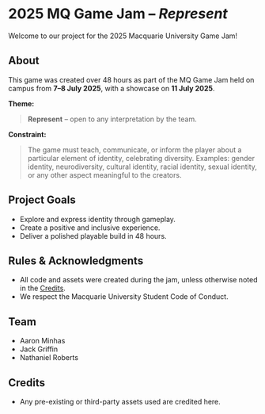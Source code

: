 # 2025 MQ Game Jam – *Represent*

Welcome to our project for the 2025 Macquarie University Game Jam!

## About

This game was created over 48 hours as part of the MQ Game Jam held on campus from **7–8 July 2025**, with a showcase on **11 July 2025**.

**Theme:**

> **Represent** – open to any interpretation by the team.

**Constraint:**

> The game must teach, communicate, or inform the player about a particular element of identity, celebrating diversity.
> Examples: gender identity, neurodiversity, cultural identity, racial identity, sexual identity, or any other aspect meaningful to the creators.

## Project Goals

* Explore and express identity through gameplay.
* Create a positive and inclusive experience.
* Deliver a polished playable build in 48 hours.

## Rules & Acknowledgments

* All code and assets were created during the jam, unless otherwise noted in the [Credits](#credits).
* We respect the Macquarie University Student Code of Conduct.


## Team

* Aaron Minhas
* Jack Griffin
* Nathaniel Roberts

## Credits

* Any pre-existing or third-party assets used are credited here.
